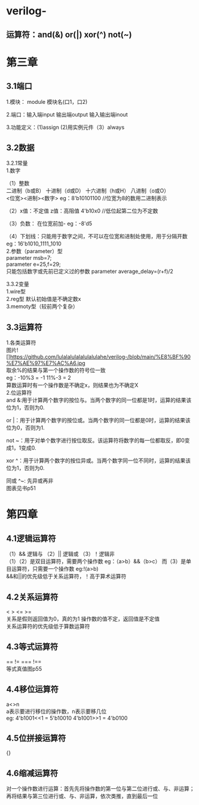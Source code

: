 # verilog-
运算符：and(&) or(|) xor(^) not(~)  
--
 

第三章
==

3.1端口  
--  
1.模块： module 模块名(口1，口2)  

2.端口：输入端input 输出端output 输入输出端inout  

3.功能定义：(1)assign (2)用实例元件（3）always  

3.2数据
--
3.2.1常量  
1.数字 

（1）整数  
二进制（b或B） 十进制（d或D） 十六进制（h或H） 八进制（o或O）  
<位宽><进制><数字> eg：8'b10101100  //位宽为8的数用二进制表示 

（2）x值：不定值 z值：高阻值  4'b10x0  //低位起第二位为不定数  

（3）负数： 在位宽前加- eg：-8'd5  

（4）下划线：只能用于数字之间，不可以在位宽和进制处使用，用于分隔开数  eg：16'b1010_1111_1010  
2.参数（parameter）型  
parameter msb=7;  
parameter e=25,f=29;  
只能包括数字或先前已定义过的参数 parameter average_delay=(r+f)/2  

3.3.2变量  
1.wire型  
2.reg型 默认初始值是不确定数x  
3.memoty型（较前两个复杂） 

3.3运算符
--
1.各类运算符  
图片![]https://github.com/lulalalulalalulalulahe/verilog-/blob/main/%E8%BF%90%E7%AE%97%E7%AC%A6.jpg  
取余%的结果与第一个操作数的符号位一致  
eg：-10%3 = -1    11%-3 = 2  
算数运算时有一个操作数是不确定x，则结果也为不确定X  
2.位运算符  
and &:用于计算两个数字的按位与。当两个数字的同一位都是1时，运算的结果该位为1，否则为0.  

or |：用于计算两个数字的按位或。当两个数字的同一位都是0时，运算的结果该位为0，否则为1.  

not ~：用于对单个数字进行按位取反。该运算符将数字的每一位都取反，即0变成1，1变成0.  

xor ^：用于计算两个数字的按位异或。当两个数字同一位不同时，运算的结果该位为1，否则为0.  

同或 ^~: 先异或再非  
图表见书p51


第四章
==
4.1逻辑运算符
--
（1）&& 逻辑与 （2）|| 逻辑或 （3）！逻辑非  
（1）（2）是双目运算符，需要两个操作数 eg：（a>b）&&（b>c）  而（3）是单目运算符，只需要一个操作数 eg:!(a>b)  
&&和||的优先级低于关系运算符，！高于算术运算符  

4.2关系运算符
--
< > <= >=  
关系是假则返回值为0，真的为1 操作数的值不定，返回值是不定值  
关系运算符的优先级低于算数运算符  

4.3等式运算符
--
== != === !==  
等式真值图p55  

4.4移位运算符
--
a<<n a>>n  
a表示要进行移位的操作数，n表示要移几位  
 eg: 4'b1001<<1 = 5'b10010   4'b1001>>1 = 4'b0100
  
4.5位拼接运算符
--
{}  
 
 4.6缩减运算符
 --
 对一个操作数进行运算：首先先将操作数的第一位与第二位进行或、与、非运算；再将结果与第三位进行或、与、非运算，依次类推，直到最后一位
